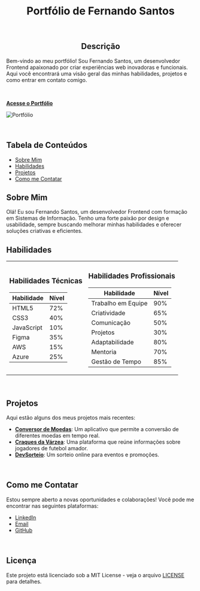 <h1 align="center">Portfólio de Fernando Santos</h1>

<br>

<h2 align="center"> Descrição</h2>
<p align="left"> Bem-vindo ao meu portfólio! Sou Fernando Santos, um desenvolvedor Frontend apaixonado por criar experiências web inovadoras e funcionais. Aqui você encontrará uma visão geral das minhas habilidades, projetos e como entrar em contato comigo.</p>

<br>

[**Acesse o Portfólio**](https://fernandojesuss.github.io/ProjetoPortifolio/)

![Portfólio](https://github.com/user-attachments/assets/a8237736-418d-4d28-bc1c-9e4c241f8bb3)


<br>

## Tabela de Conteúdos
- [Sobre Mim](#sobre-mim)
- [Habilidades](#habilidades)
- [Projetos](#projetos)
- [Como me Contatar](#como-me-contatar)
  

## Sobre Mim
Olá! Eu sou Fernando Santos, um desenvolvedor Frontend com formação em Sistemas de Informação. Tenho uma forte paixão por design e usabilidade, sempre buscando melhorar minhas habilidades e oferecer soluções criativas e eficientes.
<br>

## Habilidades 

<table align="center">
  <tr>
    <td>
      
### Habilidades Técnicas
| Habilidade     | Nível |
|----------------|-------|
| HTML5          | 72%   |
| CSS3           | 40%   |
| JavaScript     | 10%   |
| Figma          | 35%   |
| AWS            | 15%   |
| Azure          | 25%   |

</td>
<td>
  
### Habilidades Profissionais
| Habilidade          | Nível |
|---------------------|-------|
| Trabalho em Equipe  | 90%   |
| Criatividade        | 65%   |
| Comunicação         | 50%   |
| Projetos            | 30%   |
| Adaptabilidade      | 80%   |
| Mentoria            | 70%   |
| Gestão de Tempo     | 85%   |


</td>
</tr>
</table>


<br>

 ## Projetos
Aqui estão alguns dos meus projetos mais recentes:

- **[Conversor de Moedas](https://fernandojesuss.github.io/Conversor_Moedas/)**: Um aplicativo que permite a conversão de diferentes moedas em tempo real.
- **[Craques da Várzea](https://galeria-de-fotos-sooty.vercel.app/)**: Uma plataforma que reúne informações sobre jogadores de futebol amador.
- **[DevSorteio](https://fernandojesuss.github.io/Dev_Sorteio/)**: Um sorteio online para eventos e promoções.

  

<br>


## Como me Contatar
Estou sempre aberto a novas oportunidades e colaborações! Você pode me encontrar nas seguintes plataformas:
- [LinkedIn](https://www.linkedin.com/in/fernando-santos-jesus/)
- [Email](mailto:fernandobcl@yahoo.com.br)
- [GitHub](https://github.com/FernandoJesuss)
  
<br>

## Licença
Este projeto está licenciado sob a MIT License - veja o arquivo [LICENSE](LICENSE) para detalhes.








